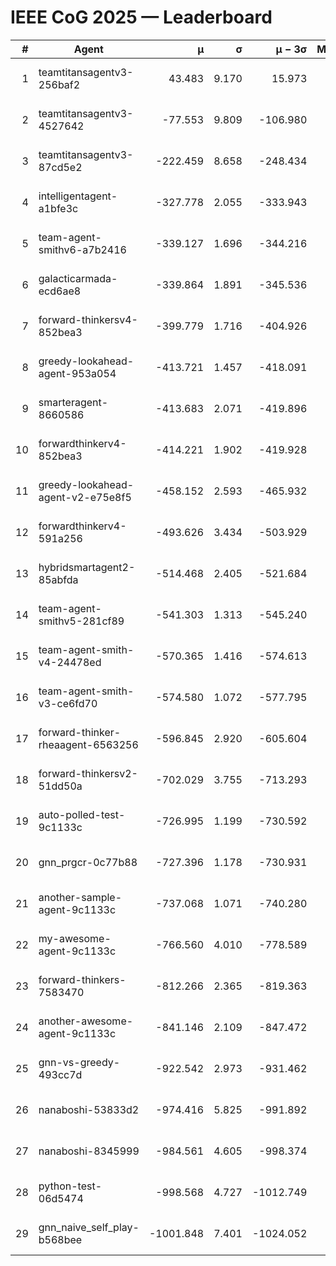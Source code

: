# IEEE CoG 2025 — Leaderboard

| # | Agent | μ | σ | μ − 3σ | Matches | Updated |
|---:|---|---:|---:|---:|---:|---|
| 1 | teamtitansagentv3-256baf2 | 43.483 | 9.170 | 15.973 | 21376 | 2025-08-25 04:27 |
| 2 | teamtitansagentv3-4527642 | -77.553 | 9.809 | -106.980 | 20930 | 2025-08-25 04:27 |
| 3 | teamtitansagentv3-87cd5e2 | -222.459 | 8.658 | -248.434 | 21566 | 2025-08-25 04:27 |
| 4 | intelligentagent-a1bfe3c | -327.778 | 2.055 | -333.943 | 17816 | 2025-08-25 04:27 |
| 5 | team-agent-smithv6-a7b2416 | -339.127 | 1.696 | -344.216 | 20820 | 2025-08-25 04:27 |
| 6 | galacticarmada-ecd6ae8 | -339.864 | 1.891 | -345.536 | 19420 | 2025-08-25 04:27 |
| 7 | forward-thinkersv4-852bea3 | -399.779 | 1.716 | -404.926 | 16975 | 2025-08-25 04:27 |
| 8 | greedy-lookahead-agent-953a054 | -413.721 | 1.457 | -418.091 | 19208 | 2025-08-25 04:27 |
| 9 | smarteragent-8660586 | -413.683 | 2.071 | -419.896 | 17806 | 2025-08-25 04:27 |
| 10 | forwardthinkerv4-852bea3 | -414.221 | 1.902 | -419.928 | 17670 | 2025-08-25 04:27 |
| 11 | greedy-lookahead-agent-v2-e75e8f5 | -458.152 | 2.593 | -465.932 | 21468 | 2025-08-25 04:27 |
| 12 | forwardthinkerv4-591a256 | -493.626 | 3.434 | -503.929 | 17355 | 2025-08-25 04:27 |
| 13 | hybridsmartagent2-85abfda | -514.468 | 2.405 | -521.684 | 17532 | 2025-08-25 04:27 |
| 14 | team-agent-smithv5-281cf89 | -541.303 | 1.313 | -545.240 | 20140 | 2025-08-25 04:27 |
| 15 | team-agent-smith-v4-24478ed | -570.365 | 1.416 | -574.613 | 21116 | 2025-08-25 04:27 |
| 16 | team-agent-smith-v3-ce6fd70 | -574.580 | 1.072 | -577.795 | 21656 | 2025-08-25 04:27 |
| 17 | forward-thinker-rheaagent-6563256 | -596.845 | 2.920 | -605.604 | 19648 | 2025-08-25 04:27 |
| 18 | forward-thinkersv2-51dd50a | -702.029 | 3.755 | -713.293 | 20228 | 2025-08-25 04:27 |
| 19 | auto-polled-test-9c1133c | -726.995 | 1.199 | -730.592 | 21580 | 2025-08-25 04:27 |
| 20 | gnn_prgcr-0c77b88 | -727.396 | 1.178 | -730.931 | 18260 | 2025-08-25 04:27 |
| 21 | another-sample-agent-9c1133c | -737.068 | 1.071 | -740.280 | 21040 | 2025-08-25 04:27 |
| 22 | my-awesome-agent-9c1133c | -766.560 | 4.010 | -778.589 | 21140 | 2025-08-25 04:27 |
| 23 | forward-thinkers-7583470 | -812.266 | 2.365 | -819.363 | 18980 | 2025-08-25 04:27 |
| 24 | another-awesome-agent-9c1133c | -841.146 | 2.109 | -847.472 | 22360 | 2025-08-25 04:27 |
| 25 | gnn-vs-greedy-493cc7d | -922.542 | 2.973 | -931.462 | 16180 | 2025-08-25 04:27 |
| 26 | nanaboshi-53833d2 | -974.416 | 5.825 | -991.892 | 16340 | 2025-08-25 04:27 |
| 27 | nanaboshi-8345999 | -984.561 | 4.605 | -998.374 | 17050 | 2025-08-25 04:27 |
| 28 | python-test-06d5474 | -998.568 | 4.727 | -1012.749 | 16850 | 2025-08-25 04:27 |
| 29 | gnn_naive_self_play-b568bee | -1001.848 | 7.401 | -1024.052 | 16840 | 2025-08-25 04:27 |
